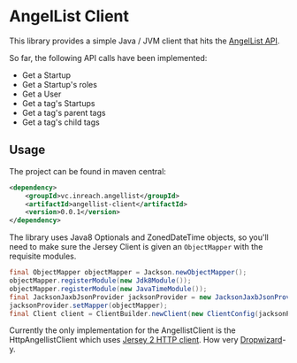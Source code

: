 # AngelList Client

This library provides a simple Java / JVM client that hits the [AngelList API](https://angel.co/api).

So far, the following API calls have been implemented:
* Get a Startup
* Get a Startup's roles
* Get a User
* Get a tag's Startups
* Get a tag's parent tags
* Get a tag's child tags

## Usage

The project can be found in maven central:

```xml
<dependency>
    <groupId>vc.inreach.angellist</groupId>
    <artifactId>angellist-client</artifactId>
    <version>0.0.1</version>
</dependency>
```

The library uses Java8 Optionals and ZonedDateTime objects, so you'll need to make sure the Jersey Client is given an `ObjectMapper` with the requisite modules.

```java
final ObjectMapper objectMapper = Jackson.newObjectMapper();
objectMapper.registerModule(new Jdk8Module());
objectMapper.registerModule(new JavaTimeModule());
final JacksonJaxbJsonProvider jacksonProvider = new JacksonJaxbJsonProvider();
jacksonProvider.setMapper(objectMapper);
final Client client = ClientBuilder.newClient(new ClientConfig(jacksonProvider));
```

Currently the only implementation for the AngellistClient is the HttpAngellistClient which uses [Jersey 2 HTTP client](https://jersey.java.net/documentation/latest/client.html). How very [Dropwizard](http://dropwizard.io)-y.
